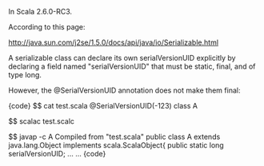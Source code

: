 In Scala 2.6.0-RC3.

According to this page:

http://java.sun.com/j2se/1.5.0/docs/api/java/io/Serializable.html

A serializable class can declare its own serialVersionUID explicitly by
declaring a field named "serialVersionUID" that must be static, final,
and of type long.

However, the @SerialVersionUID annotation does not make them final:

{code}
$$ cat test.scala
@SerialVersionUID(-123)
class A

$$ scalac test.scalc

$$ javap -c A
Compiled from "test.scala"
public class A extends java.lang.Object implements scala.ScalaObject{
public static long serialVersionUID;
...
...
{code}

